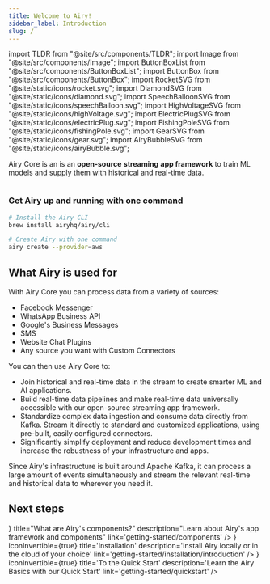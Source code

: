 ```yaml
---
title: Welcome to Airy!
sidebar_label: Introduction
slug: /
---
```


import TLDR from "@site/src/components/TLDR";
import Image from "@site/src/components/Image";
import ButtonBoxList from "@site/src/components/ButtonBoxList";
import ButtonBox from "@site/src/components/ButtonBox";
import RocketSVG from "@site/static/icons/rocket.svg";
import DiamondSVG from "@site/static/icons/diamond.svg";
import SpeechBalloonSVG from "@site/static/icons/speechBalloon.svg";
import HighVoltageSVG from "@site/static/icons/highVoltage.svg";
import ElectricPlugSVG from "@site/static/icons/electricPlug.svg";
import FishingPoleSVG from "@site/static/icons/fishingPole.svg";
import GearSVG from "@site/static/icons/gear.svg";
import AiryBubbleSVG from "@site/static/icons/airyBubble.svg";

<TLDR>

Airy Core is an is an **open-source** **streaming** **app framework** to train ML models and supply them with historical and real-time data.

</TLDR>

<Image lightModePath="img/getting-started/introduction-light.png" darkModePath="img/getting-started/introduction-dark.png"/>

<h3>Get Airy up and running with one command</h3>

```bash
# Install the Airy CLI
brew install airyhq/airy/cli

# Create Airy with one command
airy create --provider=aws
```

## What Airy is used for

With Airy Core you can process data from a variety of sources:

- Facebook Messenger
- WhatsApp Business API
- Google's Business Messages
- SMS
- Website Chat Plugins
- Any source you want with Custom Connectors

You can then use Airy Core to:

- Join historical and real-time data in the stream to create smarter ML and AI applications. 
- Build real-time data pipelines and make real-time data universally accessible with our open-source streaming app framework.
- Standardize complex data ingestion and consume data directly from Kafka. Stream it directly to standard and customized applications, using pre-built, easily configured connectors.
- Significantly simplify deployment and reduce development times and increase the robustness of your infrastructure and apps.

Since Airy's infrastructure is built around Apache Kafka,
it can process a large amount of events simultaneously and stream the relevant real-time
and historical data to wherever you need it.

## Next steps

<ButtonBoxList>
<ButtonBox
    icon={<AiryBubbleSVG />}
    title="What are Airy's components?"
    description="Learn about Airy's app framework and components"
    link='getting-started/components'
/>
<ButtonBox
    icon={<RocketSVG />}
    iconInvertible={true}
    title='Installation'
    description='Install Airy locally or in the cloud of your choice'
    link='getting-started/installation/introduction'
/>
<ButtonBox
    icon={<DiamondSVG />}
    iconInvertible={true}
    title='To the Quick Start'
    description='Learn the Airy Basics with our Quick Start'
    link='getting-started/quickstart'
/>
</ButtonBoxList>
